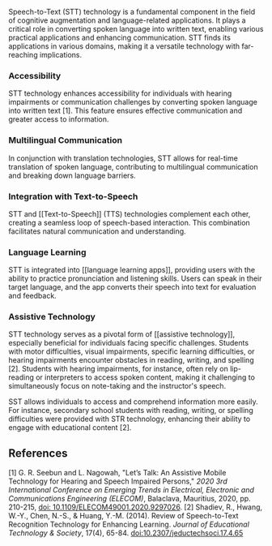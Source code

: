 Speech-to-Text (STT) technology is a fundamental component in the field of cognitive augmentation and language-related applications. It plays a critical role in converting spoken language into written text, enabling various practical applications and enhancing communication. STT finds its applications in various domains, making it a versatile technology with far-reaching implications.
### Accessibility
STT technology enhances accessibility for individuals with hearing impairments or communication challenges by converting spoken language into written text [1]. This feature ensures effective communication and greater access to information.
### Multilingual Communication
In conjunction with translation technologies, STT allows for real-time translation of spoken language, contributing to multilingual communication and breaking down language barriers.    
### Integration with Text-to-Speech
STT and [[Text-to-Speech]] (TTS) technologies complement each other, creating a seamless loop of speech-based interaction. This combination facilitates natural communication and understanding.  
### Language Learning 
STT is integrated into [[language learning apps]], providing users with the ability to practice pronunciation and listening skills. Users can speak in their target language, and the app converts their speech into text for evaluation and feedback.
### Assistive Technology
STT technology serves as a pivotal form of [[assistive technology]], especially beneficial for individuals facing specific challenges. Students with motor difficulties, visual impairments, specific learning difficulties, or hearing impairments encounter obstacles in reading, writing, and spelling [2]. Students with hearing impairments, for instance, often rely on lip-reading or interpreters to access spoken content, making it challenging to simultaneously focus on note-taking and the instructor's speech. 

SST allows individuals to access and comprehend information more easily. For instance, secondary school students with reading, writing, or spelling difficulties were provided with STR technology, enhancing their ability to engage with educational content [2].
## References
[1] G. R. Seebun and L. Nagowah, "Let’s Talk: An Assistive Mobile Technology for Hearing and Speech Impaired Persons," _2020 3rd International Conference on Emerging Trends in Electrical, Electronic and Communications Engineering (ELECOM)_, Balaclava, Mauritius, 2020, pp. 210-215, [doi: 10.1109/ELECOM49001.2020.9297026](https://ieeexplore.ieee.org/abstract/document/9297026).
[2] Shadiev, R., Hwang, W.-Y., Chen, N.-S., & Huang, Y.-M. (2014). Review of Speech-to-Text Recognition Technology for Enhancing Learning. _Journal of Educational Technology & Society_, 17(4), 65-84. [doi:10.2307/jeductechsoci.17.4.65](https://www.jstor.org/stable/10.2307/jeductechsoci.17.4.65)